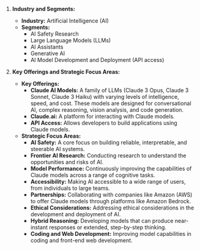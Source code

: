 1.  **Industry and Segments:**

    *   **Industry:** Artificial Intelligence (AI)
    *   **Segments:**
        *   AI Safety Research
        *   Large Language Models (LLMs)
        *   AI Assistants
        *   Generative AI
        *   AI Model Development and Deployment (API access)

2.  **Key Offerings and Strategic Focus Areas:**

    *   **Key Offerings:**
        *   **Claude AI Models:** A family of LLMs (Claude 3 Opus, Claude 3 Sonnet, Claude 3 Haiku) with varying levels of intelligence, speed, and cost. These models are designed for conversational AI, complex reasoning, vision analysis, and code generation.
        *   **Claude.ai:** A platform for interacting with Claude models.
        *   **API Access:** Allows developers to build applications using Claude models.
    *   **Strategic Focus Areas:**
        *   **AI Safety:** A core focus on building reliable, interpretable, and steerable AI systems.
        *   **Frontier AI Research:** Conducting research to understand the opportunities and risks of AI.
        *   **Model Performance:** Continuously improving the capabilities of Claude models across a range of cognitive tasks.
        *   **Accessibility:** Making AI accessible to a wide range of users, from individuals to large teams.
        *   **Partnerships:** Collaborating with companies like Amazon (AWS) to offer Claude models through platforms like Amazon Bedrock.
        *   **Ethical Considerations:** Addressing ethical considerations in the development and deployment of AI.
        *   **Hybrid Reasoning:** Developing models that can produce near-instant responses or extended, step-by-step thinking.
        *   **Coding and Web Development:** Improving model capabilities in coding and front-end web development.